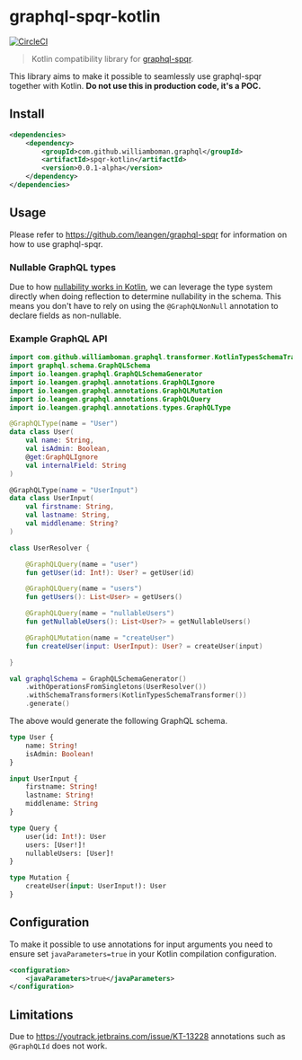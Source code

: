 # graphql-spqr-kotlin

[![CircleCI](https://circleci.com/gh/williamboman/graphql-spqr-kotlin.svg?style=svg)](https://circleci.com/gh/williamboman/graphql-spqr-kotlin)

> Kotlin compatibility library for [graphql-spqr](https://github.com/leangen/graphql-spqr).

This library aims to make it possible to seamlessly use graphql-spqr together with Kotlin. **Do not use this in production code, it's a POC.**

## Install

```xml
<dependencies>
    <dependency>
        <groupId>com.github.williamboman.graphql</groupId>
        <artifactId>spqr-kotlin</artifactId>
        <version>0.0.1-alpha</version>
    </dependency>
</dependencies>
```

## Usage

Please refer to https://github.com/leangen/graphql-spqr for information on how to use graphql-spqr.

### Nullable GraphQL types

Due to how [nullability works in Kotlin](https://kotlinlang.org/docs/reference/null-safety.html), we can leverage the type system directly when doing
reflection to determine nullability in the schema. This means you don't have to rely on using the `@GraphQLNonNull` annotation to declare fields as non-nullable.

### Example GraphQL API

```kt
import com.github.williamboman.graphql.transformer.KotlinTypesSchemaTransformer
import graphql.schema.GraphQLSchema
import io.leangen.graphql.GraphQLSchemaGenerator
import io.leangen.graphql.annotations.GraphQLIgnore
import io.leangen.graphql.annotations.GraphQLMutation
import io.leangen.graphql.annotations.GraphQLQuery
import io.leangen.graphql.annotations.types.GraphQLType

@GraphQLType(name = "User")
data class User(
    val name: String,
    val isAdmin: Boolean,
    @get:GraphQLIgnore
    val internalField: String
)

@GraphQLType(name = "UserInput")
data class UserInput(
    val firstname: String,
    val lastname: String,
    val middlename: String?
)

class UserResolver {

    @GraphQLQuery(name = "user")
    fun getUser(id: Int!): User? = getUser(id)

    @GraphQLQuery(name = "users")
    fun getUsers(): List<User> = getUsers()

    @GraphQLQuery(name = "nullableUsers")
    fun getNullableUsers(): List<User?> = getNullableUsers()

    @GraphQLMutation(name = "createUser")
    fun createUser(input: UserInput): User? = createUser(input)

}

val graphqlSchema = GraphQLSchemaGenerator()
    .withOperationsFromSingletons(UserResolver())
    .withSchemaTransformers(KotlinTypesSchemaTransformer())
    .generate()
```

The above would generate the following GraphQL schema.

```graphql
type User {
    name: String!
    isAdmin: Boolean!
}

input UserInput {
    firstname: String!
    lastname: String!
    middlename: String
}

type Query {
    user(id: Int!): User
    users: [User!]!
    nullableUsers: [User]!
}

type Mutation {
    createUser(input: UserInput!): User
}
```

## Configuration

To make it possible to use annotations for input arguments you need to ensure set `javaParameters=true` in your Kotlin compilation configuration.

```xml
<configuration>
    <javaParameters>true</javaParameters>
</configuration>
```

## Limitations

Due to https://youtrack.jetbrains.com/issue/KT-13228 annotations such as `@GraphQLId` does not work.
